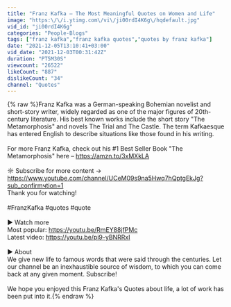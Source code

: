 ```yaml
---
title: "Franz Kafka – The Most Meaningful Quotes on Women and Life"
image: "https:\/\/i.ytimg.com\/vi\/ji00rdI4K6g\/hqdefault.jpg"
vid_id: "ji00rdI4K6g"
categories: "People-Blogs"
tags: ["franz kafka","franz kafka quotes","quotes by franz kafka"]
date: "2021-12-05T13:10:41+03:00"
vid_date: "2021-12-03T00:31:42Z"
duration: "PT5M30S"
viewcount: "26522"
likeCount: "887"
dislikeCount: "34"
channel: "Quotes"
---
```

{% raw %}Franz Kafka was a German-speaking Bohemian novelist and short-story writer, widely regarded as one of the major figures of 20th-century literature. His best known works include the short story &quot;The Metamorphosis&quot; and novels The Trial and The Castle. The term Kafkaesque has entered English to describe situations like those found in his writing.<br /><br />For more Franz Kafka, check out his #1 Best Seller Book &quot;The Metamorphosis&quot; here – <a rel="nofollow" target="blank" href="https://amzn.to/3xMXkLA">https://amzn.to/3xMXkLA</a><br /><br />☼ Subscribe for more content → <a rel="nofollow" target="blank" href="https://www.youtube.com/channel/UCeM09s9na5Hwq7hQptgEkJg?sub_confirmчtion=1">https://www.youtube.com/channel/UCeM09s9na5Hwq7hQptgEkJg?sub_confirmчtion=1</a><br />Thank you for watching!<br /><br /> #FranzKafka #quotes #quote<br /><br />► Watch more<br />Most popular: <a rel="nofollow" target="blank" href="https://youtu.be/RmEY88jfPMc">https://youtu.be/RmEY88jfPMc</a><br />Latest video: <a rel="nofollow" target="blank" href="https://youtu.be/pi9-yBNRRxI">https://youtu.be/pi9-yBNRRxI</a><br /><br />► About <br />We give new life to famous words that were said through the centuries. Let our channel be an inexhaustible source of wisdom, to which you can come back at any given moment. Subscribe!<br /><br />We hope you enjoyed this Franz Kafka's Quotes about life, a lot of work has been put into it.{% endraw %}
